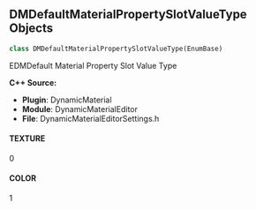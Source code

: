 ## DMDefaultMaterialPropertySlotValueType Objects

```python
class DMDefaultMaterialPropertySlotValueType(EnumBase)
```

EDMDefault Material Property Slot Value Type

**C++ Source:**

- **Plugin**: DynamicMaterial
- **Module**: DynamicMaterialEditor
- **File**: DynamicMaterialEditorSettings.h

<a id="unreal.DMDefaultMaterialPropertySlotValueType.TEXTURE"></a>

#### TEXTURE

0

<a id="unreal.DMDefaultMaterialPropertySlotValueType.COLOR"></a>

#### COLOR

1

<a id="unreal.DMMaterialPreviewMesh"></a>